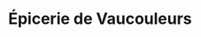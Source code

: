 ---
title: "Épicerie de Vaucouleurs"
url: /vaucouleurs/epicerie-de-vaucouleurs/
shop: Lebensmittel
---